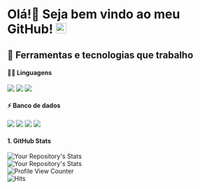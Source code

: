 # Olá!👋 Seja bem vindo ao meu GitHub! <img src="https://github.com/TheDudeThatCode/TheDudeThatCode/blob/master/Assets/Earth.gif" width="24px">

## 🔧 Ferramentas e tecnologias que trabalho

#### :man_technologist: Linguagens

![](https://img.shields.io/badge/Code-Ruby-informational?style=flat&logo=Ruby&logoColor=white&color=4682B4)
![](https://img.shields.io/badge/Code-HTML5-informational?style=flat&logo&logo=html5&logoColor=white&color=4682B4)
<img src = "https://img.shields.io/badge/Code-Groovy-informational?style=flat&logo&logo=java&logoColor=white&color=4682B4">

#### :zap: Banco de dados

![](https://img.shields.io/badge/BD-Oracle-informational?style=flat&logo=oracle&logoColor=white&color=4682B4)
![](https://img.shields.io/badge/BD-PostgreSQL-informational?style=flat&logo=postgresql&logoColor=white&color=4682B4)
<img src= "https://img.shields.io/badge/BD-Firebird-informational?style=flat&logo=firebird&logoColor=white&color=4682B4">
<img src= "https://img.shields.io/badge/BD-Mysql-informational?style=flat&logo=mysql&logoColor=white&color=4682B4">

#### 1. GitHub Stats
![Your Repository's Stats](https://github-readme-stats.vercel.app/api?username=Marcelo46&show_icons=true&theme=tokyonight)<br/>
![Your Repository's Stats](https://github-readme-stats.vercel.app/api/top-langs/?username=Marcelo46&theme=tokyonight)<br/>
![Profile View Counter](https://komarev.com/ghpvc/?username=Marcelo46)<br/>
![Hits](https://hitcounter.pythonanywhere.com/count/tag.svg?url=https://github.com/Marcelo46/Python)
 
 <!--
**Marcelo46/Marcelo46** is a ✨ _special_ ✨ repository because its `README.md` (this file) appears on your GitHub profile.
- 🔭 I’m currently working on ...
- 🌱 I’m currently learning ...
- 👯 I’m looking to collaborate on ...
- 🤔 I’m looking for help with ...
- 💬 Ask me about ...
- 📫 How to reach me: ...
- 😄 Pronouns: ...
- ⚡ Fun fact: ...

# Top 5 Badges That Will Take Your GitHub Repository to the Next Level
-->


